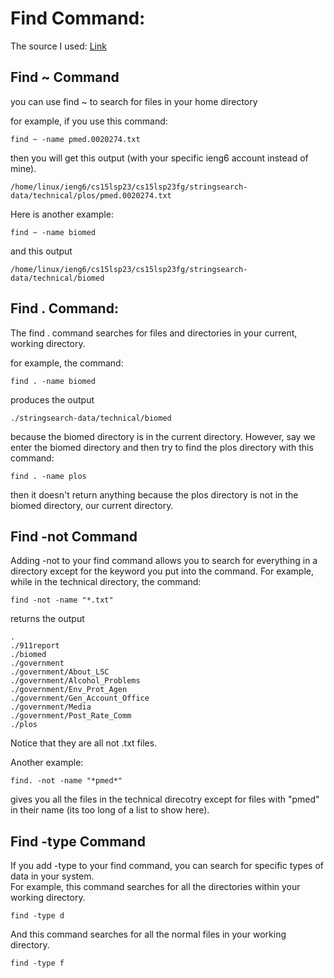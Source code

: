 # Find Command:


The source I used: [Link](https://www.hostinger.com/tutorials/how-to-use-find-and-locate-commands-in-linux/)

## Find ~ Command
you can use find ~ to search for files in your home directory

for example, if you use this command:

```
find ~ -name pmed.0020274.txt
```
then you will get this output (with your specific ieng6 account instead of mine).
```
/home/linux/ieng6/cs15lsp23/cs15lsp23fg/stringsearch-data/technical/plos/pmed.0020274.txt
```

Here is another example:

```
find ~ -name biomed
```
and this output 
```
/home/linux/ieng6/cs15lsp23/cs15lsp23fg/stringsearch-data/technical/biomed
```


## Find . Command:

The find . command searches for files and directories in your current, working directory.

for example, the command:
```
find . -name biomed
```
produces the output
```
./stringsearch-data/technical/biomed
```
because the biomed directory is in the current directory. However, say we enter the biomed directory and then try to 
find the plos directory with this command:
```
find . -name plos
```
then it doesn't return anything because the plos directory is not in the biomed directory, our current directory.


## Find -not Command

Adding -not to your find command allows you to search for everything in a directory except for the keyword you put into 
the command. For example, while in the technical directory, the command:
```
find -not -name "*.txt"
```
returns the output
```
.
./911report
./biomed
./government
./government/About_LSC
./government/Alcohol_Problems
./government/Env_Prot_Agen
./government/Gen_Account_Office
./government/Media
./government/Post_Rate_Comm
./plos
```
Notice that they are all not .txt files.

Another example:
```
find. -not -name "*pmed*"
```
gives you all the files in the technical direcotry except for files with "pmed" in their name (its too long of a list to show
here).

## Find -type Command

If you add -type to your find command, you can search for specific types of data in your system. <br>
For example, this command searches for all the directories within your working directory.
```
find -type d
```
And this command searches for all the normal files in your working directory.
```
find -type f
```
